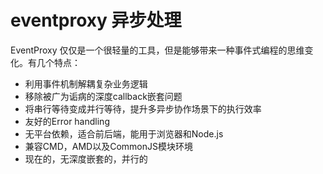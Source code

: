 # eventproxy 异步处理

EventProxy 仅仅是一个很轻量的工具，但是能够带来一种事件式编程的思维变化。有几个特点：

* 利用事件机制解耦复杂业务逻辑
* 移除被广为诟病的深度callback嵌套问题
* 将串行等待变成并行等待，提升多异步协作场景下的执行效率
* 友好的Error handling
* 无平台依赖，适合前后端，能用于浏览器和Node.js
* 兼容CMD，AMD以及CommonJS模块环境
* 现在的，无深度嵌套的，并行的

